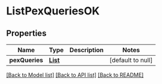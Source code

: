 # ListPexQueriesOK

## Properties

| Name           | Type                       | Description | Notes             |
| -------------- | -------------------------- | ----------- | ----------------- |
| **pexQueries** | [**List**](PexQueryDto.md) |             | [default to null] |

[[Back to Model list]](../README.md#documentation-for-models) [[Back to API list]](../README.md#documentation-for-api-endpoints) [[Back to README]](../README.md)
